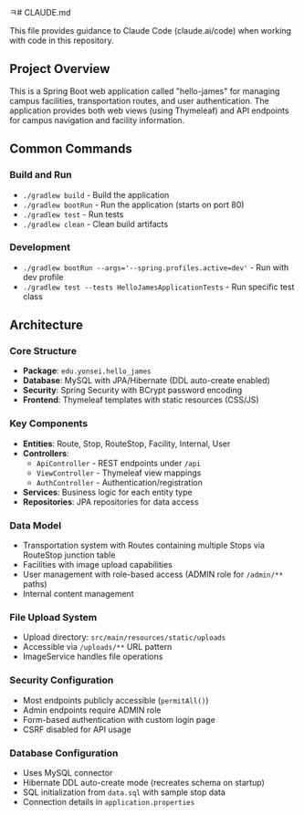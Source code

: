 ㅋ# CLAUDE.md

This file provides guidance to Claude Code (claude.ai/code) when working with code in this repository.

## Project Overview

This is a Spring Boot web application called "hello-james" for managing campus facilities, transportation routes, and user authentication. The application provides both web views (using Thymeleaf) and API endpoints for campus navigation and facility information.

## Common Commands

### Build and Run
- `./gradlew build` - Build the application
- `./gradlew bootRun` - Run the application (starts on port 80)
- `./gradlew test` - Run tests
- `./gradlew clean` - Clean build artifacts

### Development
- `./gradlew bootRun --args='--spring.profiles.active=dev'` - Run with dev profile
- `./gradlew test --tests HelloJamesApplicationTests` - Run specific test class

## Architecture

### Core Structure
- **Package**: `edu.yonsei.hello_james`
- **Database**: MySQL with JPA/Hibernate (DDL auto-create enabled)
- **Security**: Spring Security with BCrypt password encoding
- **Frontend**: Thymeleaf templates with static resources (CSS/JS)

### Key Components
- **Entities**: Route, Stop, RouteStop, Facility, Internal, User
- **Controllers**: 
  - `ApiController` - REST endpoints under `/api`
  - `ViewController` - Thymeleaf view mappings
  - `AuthController` - Authentication/registration
- **Services**: Business logic for each entity type
- **Repositories**: JPA repositories for data access

### Data Model
- Transportation system with Routes containing multiple Stops via RouteStop junction table
- Facilities with image upload capabilities
- User management with role-based access (ADMIN role for `/admin/**` paths)
- Internal content management

### File Upload System
- Upload directory: `src/main/resources/static/uploads`
- Accessible via `/uploads/**` URL pattern
- ImageService handles file operations

### Security Configuration
- Most endpoints publicly accessible (`permitAll()`)
- Admin endpoints require ADMIN role
- Form-based authentication with custom login page
- CSRF disabled for API usage

### Database Configuration
- Uses MySQL connector
- Hibernate DDL auto-create mode (recreates schema on startup)
- SQL initialization from `data.sql` with sample stop data
- Connection details in `application.properties`